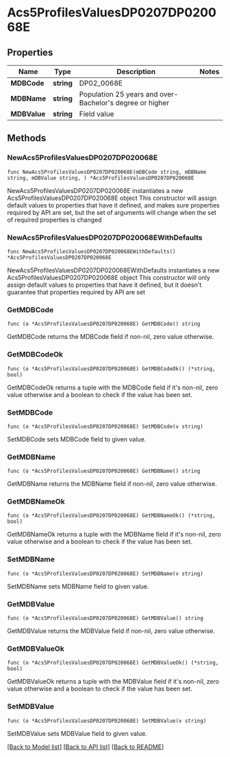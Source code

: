 # Acs5ProfilesValuesDP0207DP020068E

## Properties

Name | Type | Description | Notes
------------ | ------------- | ------------- | -------------
**MDBCode** | **string** | DP02_0068E | 
**MDBName** | **string** | Population 25 years and over- Bachelor&#39;s degree or higher | 
**MDBValue** | **string** | Field value | 

## Methods

### NewAcs5ProfilesValuesDP0207DP020068E

`func NewAcs5ProfilesValuesDP0207DP020068E(mDBCode string, mDBName string, mDBValue string, ) *Acs5ProfilesValuesDP0207DP020068E`

NewAcs5ProfilesValuesDP0207DP020068E instantiates a new Acs5ProfilesValuesDP0207DP020068E object
This constructor will assign default values to properties that have it defined,
and makes sure properties required by API are set, but the set of arguments
will change when the set of required properties is changed

### NewAcs5ProfilesValuesDP0207DP020068EWithDefaults

`func NewAcs5ProfilesValuesDP0207DP020068EWithDefaults() *Acs5ProfilesValuesDP0207DP020068E`

NewAcs5ProfilesValuesDP0207DP020068EWithDefaults instantiates a new Acs5ProfilesValuesDP0207DP020068E object
This constructor will only assign default values to properties that have it defined,
but it doesn't guarantee that properties required by API are set

### GetMDBCode

`func (o *Acs5ProfilesValuesDP0207DP020068E) GetMDBCode() string`

GetMDBCode returns the MDBCode field if non-nil, zero value otherwise.

### GetMDBCodeOk

`func (o *Acs5ProfilesValuesDP0207DP020068E) GetMDBCodeOk() (*string, bool)`

GetMDBCodeOk returns a tuple with the MDBCode field if it's non-nil, zero value otherwise
and a boolean to check if the value has been set.

### SetMDBCode

`func (o *Acs5ProfilesValuesDP0207DP020068E) SetMDBCode(v string)`

SetMDBCode sets MDBCode field to given value.


### GetMDBName

`func (o *Acs5ProfilesValuesDP0207DP020068E) GetMDBName() string`

GetMDBName returns the MDBName field if non-nil, zero value otherwise.

### GetMDBNameOk

`func (o *Acs5ProfilesValuesDP0207DP020068E) GetMDBNameOk() (*string, bool)`

GetMDBNameOk returns a tuple with the MDBName field if it's non-nil, zero value otherwise
and a boolean to check if the value has been set.

### SetMDBName

`func (o *Acs5ProfilesValuesDP0207DP020068E) SetMDBName(v string)`

SetMDBName sets MDBName field to given value.


### GetMDBValue

`func (o *Acs5ProfilesValuesDP0207DP020068E) GetMDBValue() string`

GetMDBValue returns the MDBValue field if non-nil, zero value otherwise.

### GetMDBValueOk

`func (o *Acs5ProfilesValuesDP0207DP020068E) GetMDBValueOk() (*string, bool)`

GetMDBValueOk returns a tuple with the MDBValue field if it's non-nil, zero value otherwise
and a boolean to check if the value has been set.

### SetMDBValue

`func (o *Acs5ProfilesValuesDP0207DP020068E) SetMDBValue(v string)`

SetMDBValue sets MDBValue field to given value.



[[Back to Model list]](../README.md#documentation-for-models) [[Back to API list]](../README.md#documentation-for-api-endpoints) [[Back to README]](../README.md)


